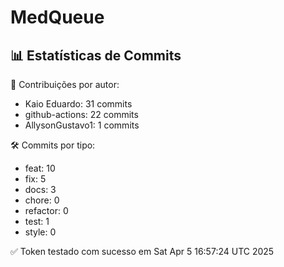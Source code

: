 # MedQueue
<!-- COMMIT_STATS_START -->
## 📊 Estatísticas de Commits

👤 Contribuições por autor:
- Kaio Eduardo: 31 commits
- github-actions: 22 commits
- AllysonGustavo1: 1 commits

🛠️ Commits por tipo:
- feat: 10
- fix: 5
- docs: 3
- chore: 0
- refactor: 0
- test: 1
- style: 0
<!-- COMMIT_STATS_END -->
✅ Token testado com sucesso em Sat Apr  5 16:57:24 UTC 2025
